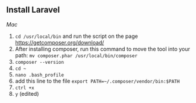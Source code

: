 ## Install Laravel

*Mac*
1. `cd /usr/local/bin` and run the script on the page https://getcomposer.org/download/
2. After installing composer, run this command to move the tool into your path: `mv composer.phar /usr/local/bin/composer`
3. `composer --version`
4. `cd ~`
5. `nano .bash_profile`
6. add this line to the file `export PATH=~/.composer/vendor/bin:$PATH`
7. `ctrl +x` 
8. `y` (edited) 